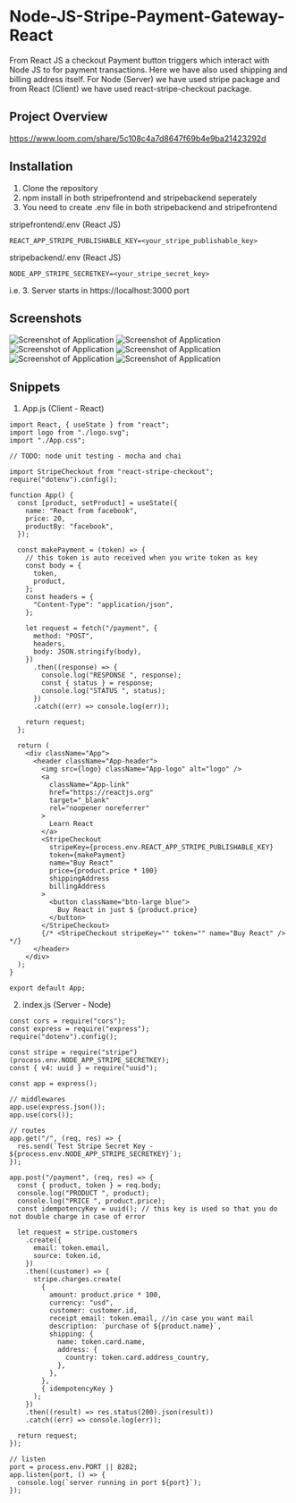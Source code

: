 # Node-JS-Stripe-Payment-Gateway-React

From React JS a checkout Payment button triggers which interact with Node JS to for payment transactions. Here we have also used shipping and billing address itself.
For Node (Server) we have used stripe package and from React (Client) we have used react-stripe-checkout package.

## Project Overview

https://www.loom.com/share/5c108c4a7d8647f69b4e9ba21423292d

## Installation
1. Clone the repository 
2. npm install in both stripefrontend and stripebackend seperately
3. You need to create .env file in both stripebackend and stripefrontend

stripefrontend/.env  (React JS)
```
REACT_APP_STRIPE_PUBLISHABLE_KEY=<your_stripe_publishable_key>

```

stripebackend/.env  (React JS)
```
NODE_APP_STRIPE_SECRETKEY=<your_stripe_secret_key>
```

i.e.
3. Server starts in https://localhost:3000 port

## Screenshots
<img src="https://user-images.githubusercontent.com/15896579/82428396-15d9cd00-9aa8-11ea-83e7-356fe7eee5a5.png" alt="Screenshot of Application" >
<img src="https://user-images.githubusercontent.com/15896579/82428401-196d5400-9aa8-11ea-9c0d-179c357de7d5.png" alt="Screenshot of Application" >
<img src="https://user-images.githubusercontent.com/15896579/82428407-1bcfae00-9aa8-11ea-9d26-966d8037eea2.png" alt="Screenshot of Application" >
<img src="https://user-images.githubusercontent.com/15896579/82428420-21c58f00-9aa8-11ea-9690-c612e7c73610.png" alt="Screenshot of Application" >
<img src="https://user-images.githubusercontent.com/15896579/82428442-27bb7000-9aa8-11ea-879b-0dbd619dfc9d.png" alt="Screenshot of Application" >
<img src="https://user-images.githubusercontent.com/15896579/82428450-2ab66080-9aa8-11ea-9bf4-bc9d20c1da2d.png" alt="Screenshot of Application" >


## Snippets
1. App.js (Client - React)

```
import React, { useState } from "react";
import logo from "./logo.svg";
import "./App.css";

// TODO: node unit testing - mocha and chai

import StripeCheckout from "react-stripe-checkout";
require("dotenv").config();

function App() {
  const [product, setProduct] = useState({
    name: "React from facebook",
    price: 20,
    productBy: "facebook",
  });

  const makePayment = (token) => {
    // this token is auto received when you write token as key
    const body = {
      token,
      product,
    };
    const headers = {
      "Content-Type": "application/json",
    };

    let request = fetch("/payment", {
      method: "POST",
      headers,
      body: JSON.stringify(body),
    })
      .then((response) => {
        console.log("RESPONSE ", response);
        const { status } = response;
        console.log("STATUS ", status);
      })
      .catch((err) => console.log(err));

    return request;
  };

  return (
    <div className="App">
      <header className="App-header">
        <img src={logo} className="App-logo" alt="logo" />
        <a
          className="App-link"
          href="https://reactjs.org"
          target="_blank"
          rel="noopener noreferrer"
        >
          Learn React
        </a>
        <StripeCheckout
          stripeKey={process.env.REACT_APP_STRIPE_PUBLISHABLE_KEY}
          token={makePayment}
          name="Buy React"
          price={product.price * 100}
          shippingAddress
          billingAddress
        >
          <button className="btn-large blue">
            Buy React in just $ {product.price}
          </button>
        </StripeCheckout>
        {/* <StripeCheckout stripeKey="" token="" name="Buy React" /> */}
      </header>
    </div>
  );
}

export default App;

```
2. index.js (Server - Node)

```
const cors = require("cors");
const express = require("express");
require("dotenv").config();

const stripe = require("stripe")(process.env.NODE_APP_STRIPE_SECRETKEY);
const { v4: uuid } = require("uuid");

const app = express();

// middlewares
app.use(express.json());
app.use(cors());

// routes
app.get("/", (req, res) => {
  res.send(`Test Stripe Secret Key - ${process.env.NODE_APP_STRIPE_SECRETKEY}`);
});

app.post("/payment", (req, res) => {
  const { product, token } = req.body;
  console.log("PRODUCT ", product);
  console.log("PRICE ", product.price);
  const idempotencyKey = uuid(); // this key is used so that you do not double charge in case of error

  let request = stripe.customers
    .create({
      email: token.email,
      source: token.id,
    })
    .then((customer) => {
      stripe.charges.create(
        {
          amount: product.price * 100,
          currency: "usd",
          customer: customer.id,
          receipt_email: token.email, //in case you want mail
          description: `purchase of ${product.name}`,
          shipping: {
            name: token.card.name,
            address: {
              country: token.card.address_country,
            },
          },
        },
        { idempotencyKey }
      );
    })
    .then((result) => res.status(200).json(result))
    .catch((err) => console.log(err));

  return request;
});

// listen
port = process.env.PORT || 8282;
app.listen(port, () => {
  console.log(`server running in port ${port}`);
});

```
